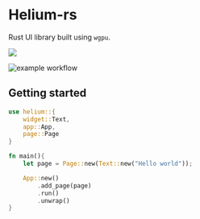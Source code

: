 # Helium-rs
Rust UI library built using `wgpu`.

![](https://img.shields.io/badge/Rust-000000?style=for-the-badge&logo=rust&logoColor=white)

![example workflow](https://github.com/snubwoody/Helium/actions/workflows/rust.yml/badge.svg)

## Getting started

```rust
use helium::{
	widget::Text,
	app::App,
	page::Page
}

fn main(){
	let page = Page::new(Text::new("Hello world"));

	App::new()
		.add_page(page)
		.run()
		.unwrap()
}
```


